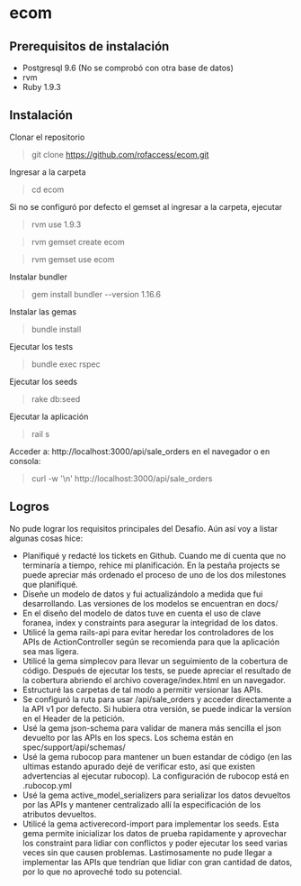 # ecom
## Prerequisitos de instalación
- Postgresql 9.6 (No se comprobó con otra base de datos)
- rvm
- Ruby 1.9.3

## Instalación
Clonar el repositorio
> git clone https://github.com/rofaccess/ecom.git

Ingresar a la carpeta
> cd ecom

Si no se configuró por defecto el gemset al ingresar a la carpeta, ejecutar
> rvm use 1.9.3

> rvm gemset create ecom

> rvm gemset use ecom

Instalar bundler
> gem install bundler --version 1.16.6

Instalar las gemas
> bundle install

Ejecutar los tests
> bundle exec rspec

Ejecutar los seeds
> rake db:seed

Ejecutar la aplicación
> rail s

Acceder a: http://localhost:3000/api/sale_orders en el navegador o
en consola:
> curl -w '\n' http://localhost:3000/api/sale_orders

## Logros
No pude lograr los requisitos principales del Desafío. Aún así voy a listar algunas cosas hice:
- Planifiqué y redacté los tickets en Github. Cuando me dí cuenta que no terminaría a tiempo, rehice mi planificación. En la pestaña projects se puede apreciar más ordenado el proceso de uno de los dos milestones que planifiqué.
- Diseñe un modelo de datos y fui actualizándolo a medida que fui desarrollando. Las versiones de los modelos se encuentran en docs/
- En el diseño del modelo de datos tuve en cuenta el uso de clave foranea, index y constraints para asegurar la integridad de los datos.
- Utilicé la gema rails-api para evitar heredar los controladores de los APIs de ActionController según se recomienda para que la aplicación sea mas ligera.
- Utilicé la gema simplecov para llevar un seguimiento de la cobertura de código. Después de ejecutar los tests, se puede apreciar el resultado de la cobertura abriendo el archivo coverage/index.html en un navegador.
- Estructuré las carpetas de tal modo a permitir versionar las APIs. 
- Se configuró la ruta para usar /api/sale_orders y acceder directamente a la API v1 por defecto. Si hubiera otra versión, se puede indicar la versíon en el Header de la petición.
- Usé la gema json-schema para validar de manera más sencilla el json devuelto por las APIs en los specs. Los schema están en spec/support/api/schemas/
- Usé la gema rubocop para mantener un buen estandar de código (en las ultimas estando apurado dejé de verificar esto, así que existen advertencias al ejecutar rubocop). La configuración de rubocop está en .rubocop.yml
- Usé la gema active_model_serializers para serializar los datos devueltos por las APIs y mantener centralizado allí la especificación de los atributos devueltos.
- Utilicé la gema activerecord-import para implementar los seeds. Esta gema permite inicializar los datos de prueba rapidamente y aprovechar los constraint para lidiar con conflictos y poder ejecutar los seed varias veces sin que causen problemas. Lastimosamente no pude llegar a implementar las APIs que tendrían que lidiar con gran cantidad de datos, por lo que no aproveché todo su potencial.
